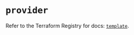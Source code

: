 # `provider`

Refer to the Terraform Registry for docs: [`template`](https://registry.terraform.io/providers/hashicorp/template/2.2.0/docs).
